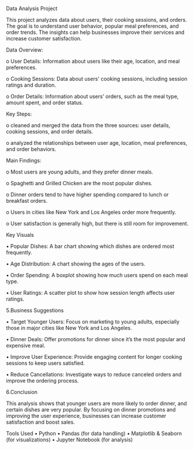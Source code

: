 Data Analysis Project

This project analyzes data about users, their cooking sessions, and orders. The goal is to understand user behavior, popular meal preferences, and order trends. The insights can help businesses improve their services and increase customer satisfaction.

Data Overview:

o	User Details: Information about users like their age, location, and meal preferences.

o	Cooking Sessions: Data about users' cooking sessions, including session ratings and duration.

o	Order Details: Information about users’ orders, such as the meal type, amount spent, and order status.

Key Steps:
   
o	cleaned and merged the data from the three sources: user details, cooking sessions, and order details.

o	analyzed the relationships between user age, location, meal preferences, and order behaviors.

Main Findings:

o	Most users are young adults, and they prefer dinner meals.

o	Spaghetti and Grilled Chicken are the most popular dishes.

o	Dinner orders tend to have higher spending compared to lunch or breakfast orders.

o	Users in cities like New York and Los Angeles order more frequently.

o	User satisfaction is generally high, but there is still room for improvement.

Key Visuals

•	Popular Dishes: A bar chart showing which dishes are ordered most frequently.

•	Age Distribution: A chart showing the ages of the users.

•	Order Spending: A boxplot showing how much users spend on each meal type.

•	User Ratings: A scatter plot to show how session length affects user ratings.

5.Business Suggestions

•	Target Younger Users: Focus on marketing to young adults, especially those in major cities like New York and Los Angeles.

•	Dinner Deals: Offer promotions for dinner since it’s the most popular and expensive meal.

•	Improve User Experience: Provide engaging content for longer cooking sessions to keep users satisfied.

•	Reduce Cancellations: Investigate ways to reduce canceled orders and improve the ordering process.

6.Conclusion

This analysis shows that younger users are more likely to order dinner, and certain dishes are very popular. By focusing on dinner promotions and improving the user experience, businesses can increase customer satisfaction and boost sales.

Tools Used
•	Python
•	Pandas (for data handling)
•	Matplotlib & Seaborn (for visualizations)
•	Jupyter Notebook (for analysis)
